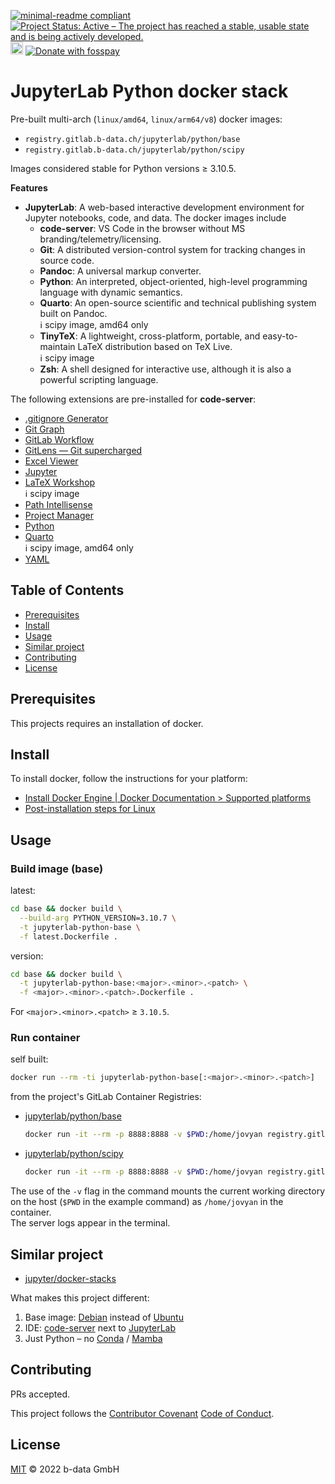 [![minimal-readme compliant](https://img.shields.io/badge/readme%20style-minimal-brightgreen.svg)](https://github.com/RichardLitt/standard-readme/blob/master/example-readmes/minimal-readme.md) [![Project Status: Active – The project has reached a stable, usable state and is being actively developed.](https://www.repostatus.org/badges/latest/active.svg)](https://www.repostatus.org/#active) <a href="https://liberapay.com/benz0li/donate"><img src="https://liberapay.com/assets/widgets/donate.svg" alt="Donate using Liberapay" height="20"></a> <a href="https://benz0li.b-data.io/donate?project=1"><img src="https://benz0li.b-data.io/donate/static/donate-with-fosspay.png" alt="Donate with fosspay"></a>

# JupyterLab Python docker stack

Pre-built multi-arch (`linux/amd64`, `linux/arm64/v8`) docker images:

*  `registry.gitlab.b-data.ch/jupyterlab/python/base`
*  `registry.gitlab.b-data.ch/jupyterlab/python/scipy`

Images considered stable for Python versions ≥ 3.10.5.

**Features**

*  **JupyterLab**: A web-based interactive development environment for Jupyter
   notebooks, code, and data. The docker images include
    *  **code-server**: VS Code in the browser without MS
       branding/telemetry/licensing.
    *  **Git**: A distributed version-control system for tracking changes in
       source code.
    *  **Pandoc**: A universal markup converter.
    *  **Python**: An interpreted, object-oriented, high-level programming
       language with dynamic semantics.
    *  **Quarto**: An open-source scientific and technical publishing system
       built on Pandoc.  
       :information_source: scipy image, amd64 only
    *  **TinyTeX**: A lightweight, cross-platform, portable, and
       easy-to-maintain LaTeX distribution based on TeX Live.  
       :information_source: scipy image
    *  **Zsh**: A shell designed for interactive use, although it is also a
       powerful scripting language.

The following extensions are pre-installed for **code-server**:

*  [.gitignore Generator](https://github.com/piotrpalarz/vscode-gitignore-generator)
*  [Git Graph](https://open-vsx.org/extension/mhutchie/git-graph)
*  [GitLab Workflow](https://open-vsx.org/extension/GitLab/gitlab-workflow)
*  [GitLens — Git supercharged](https://open-vsx.org/extension/eamodio/gitlens)
*  [Excel Viewer](https://open-vsx.org/extension/GrapeCity/gc-excelviewer)
*  [Jupyter](https://open-vsx.org/extension/ms-toolsai/jupyter)
*  [LaTeX Workshop](https://open-vsx.org/extension/James-Yu/latex-workshop)  
    :information_source: scipy image
*  [Path Intellisense](https://open-vsx.org/extension/christian-kohler/path-intellisense)
*  [Project Manager](https://open-vsx.org/extension/alefragnani/project-manager)
*  [Python](https://open-vsx.org/extension/ms-python/python)
*  [Quarto](https://open-vsx.org/extension/quarto/quarto)  
    :information_source: scipy image, amd64 only
*  [YAML](https://open-vsx.org/extension/redhat/vscode-yaml)

## Table of Contents

*  [Prerequisites](#prerequisites)
*  [Install](#install)
*  [Usage](#usage)
*  [Similar project](#similar-project)
*  [Contributing](#contributing)
*  [License](#license)

## Prerequisites

This projects requires an installation of docker.

## Install

To install docker, follow the instructions for your platform:

*  [Install Docker Engine | Docker Documentation > Supported platforms](https://docs.docker.com/engine/install/#supported-platforms)
*  [Post-installation steps for Linux](https://docs.docker.com/engine/install/linux-postinstall/)

## Usage

### Build image (base)

latest:

```bash
cd base && docker build \
  --build-arg PYTHON_VERSION=3.10.7 \
  -t jupyterlab-python-base \
  -f latest.Dockerfile .
```

version:

```bash
cd base && docker build \
  -t jupyterlab-python-base:<major>.<minor>.<patch> \
  -f <major>.<minor>.<patch>.Dockerfile .
```

For `<major>.<minor>.<patch>` ≥ `3.10.5`.

### Run container

self built:

```bash
docker run --rm -ti jupyterlab-python-base[:<major>.<minor>.<patch>]
```

from the project's GitLab Container Registries:

*  [jupyterlab/python/base](https://gitlab.b-data.ch/jupyterlab/python/base/container_registry)  
    ```bash
    docker run -it --rm -p 8888:8888 -v $PWD:/home/jovyan registry.gitlab.b-data.ch/jupyterlab/python/base[:<major>[.<minor>[.<patch>]]]
    ```
*  [jupyterlab/python/scipy](https://gitlab.b-data.ch/jupyterlab/python/scipy/container_registry)
    ```bash
    docker run -it --rm -p 8888:8888 -v $PWD:/home/jovyan registry.gitlab.b-data.ch/jupyterlab/python/scipy[:<major>[.<minor>[.<patch>]]]
    ```

The use of the `-v` flag in the command mounts the current working directory on
the host (`$PWD` in the example command) as `/home/jovyan` in the container.  
The server logs appear in the terminal.

## Similar project

*  [jupyter/docker-stacks](https://github.com/jupyter/docker-stacks)

What makes this project different:

1.  Base image: [Debian](https://hub.docker.com/_/debian) instead of
    [Ubuntu](https://hub.docker.com/_/ubuntu)
1.  IDE: [code-server](https://github.com/coder/code-server) next to
    [JupyterLab](https://github.com/jupyterlab/jupyterlab)
1.  Just Python – no [Conda](https://github.com/conda/conda) /
    [Mamba](https://github.com/mamba-org/mamba)

## Contributing

PRs accepted.

This project follows the
[Contributor Covenant](https://www.contributor-covenant.org)
[Code of Conduct](CODE_OF_CONDUCT.md).

## License

[MIT](LICENSE) © 2022 b-data GmbH
